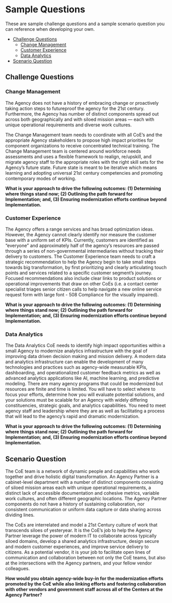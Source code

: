 # Sample Questions

These are sample challenge questions and a sample scenario question you can reference when developing your own.

- [Challenge Questions](https://github.com/GSA/coe-discovery-bpa/blob/master/BPA/Resources/Sample-Questions.md#challenge-questions)
   - [Change Management](https://github.com/GSA/coe-discovery-bpa/blob/master/BPA/Resources/Sample-Questions.md#change-management)
   - [Customer Experience](https://github.com/GSA/coe-discovery-bpa/blob/master/BPA/Resources/Sample-Questions.md#customer-experience)
   - [Data Analytics](https://github.com/GSA/coe-discovery-bpa/blob/master/BPA/Resources/Sample-Questions.md#data-analytics)
- [Scenario Question](https://github.com/GSA/coe-discovery-bpa/blob/master/BPA/Resources/Sample-Questions.md#scenario-question)

## Challenge Questions

### Change Management

The Agency does not have a history of embracing change or proactively taking action steps to futureproof the agency for the 21st century. Furthermore, the Agency has number of distinct components spread out across both geographically and with siloed mission areas — each with unique operational requirements and diverse work cultures.

The Change Management team needs to coordinate with all CoE’s and the appropriate Agency stakeholders to propose high impact priorities for component organizations to receive concentrated technical training. The Change Management team is centered around workforce needs assessments and uses a flexible framework to realign, re/upskill, and migrate agency staff to the appropriate roles with the right skill sets for the Agency’s future state. Future state is meant to be iterative which means learning and adopting universal 21st century competencies and promoting contemporary modes of working.

**What is your approach to drive the following outcomes: (1) Determining where things stand now; (2) Outlining the path forward for Implementation; and, (3) Ensuring modernization efforts continue beyond Implementation.**

### Customer Experience

The Agency offers a range services and has broad optimization ideas. However, the Agency cannot clearly identify nor measure the customer base with a uniform set of KPIs. Currently, customers are identified as “everyone” and approximately half of the agency’s resources are passed through a series of non-governmental intermediaries without tracking their delivery to customers. The Customer Experience team needs to craft a strategic recommendation to help the Agency begin to take small steps towards big transformation, by first prioritizing and clearly articulating touch points and services related to a specific customer segment’s journey. Focused recommendations also include clear links to product solutions or operational improvements that draw on other CoEs (i.e. a contact center specialist triages senior citizen calls to help navigate a new online service request form with large font - 508 Compliance for the visually impaired).

**What is your approach to drive the following outcomes: (1) Determining where things stand now; (2) Outlining the path forward for Implementation; and, (3) Ensuring modernization efforts continue beyond Implementation.**

### Data Analytics

The Data Analytics CoE needs to identify high impact opportunities within a small Agency to modernize analytics infrastructure with the goal of improving data driven decision making and mission delivery. A modern data and analytics infrastructure can enable the development of many technologies and practices such as agency-wide measurable KPIs, dashboarding, and operationalized customer feedback metrics as well as advanced analytics applications like AI, machine learning, and predictive modeling. There are many agency programs that could be modernized but resources are finite and time is limited. You will have to select where to focus your efforts, determine how you will evaluate potential solutions, and your solutions must be scalable for an Agency with widely differing constituencies, strategic goals, and analytics capabilities. You need to meet agency staff and leadership where they are as well as facilitating a process that will lead to the agency’s rapid and dramatic modernization.

**What is your approach to drive the following outcomes: (1) Determining where things stand now; (2) Outlining the path forward for Implementation; and, (3) Ensuring modernization efforts continue beyond Implementation.**

## Scenario Question

The CoE team is a network of dynamic people and capabilities who work together and drive holistic digital transformation. An Agency Partner is a cabinet-level department with a number of distinct components consisting of siloed mission areas each with unique operational requirements, a distinct lack of accessible documentation and cohesive metrics, variable work cultures, and often different geographic locations. The Agency Partner components do not have a history of sustaining collaboration, nor consistent communication or uniform data capture or data sharing across dividing lines.

The CoEs are interrelated and model a 21st Century culture of work that transcends siloes of yesteryear. It is the CoE’s job to help the Agency Partner leverage the power of modern IT to collaborate across typically siloed domains, develop a shared analytics infrastructure, design secure and modern customer experiences, and improve service delivery to citizens. As a potential vendor, it is your job to facilitate open lines of communication and collaboration between not only the CoE teams, but also at the intersections with the Agency partners, and your fellow vendor colleagues.

**How would you obtain agency-wide buy-in for the modernization efforts promoted by the CoE while also linking efforts and fostering collaboration with other vendors and government staff across all of the Centers at the Agency Partner?**
